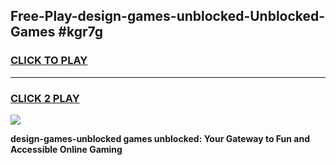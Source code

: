 
## Free-Play-design-games-unblocked-Unblocked-Games #kgr7g
<h3>
<a href="https://news.freeplayer.one?title=design-games-unblocked&ref=8M">CLICK TO PLAY</a></h3>
<hr>

<h3>
<a href="https://news.freeplayer.one?title=design-games-unblocked&ref=8M">CLICK 2 PLAY</a>
  
</h3>

<a href="https://news.freeplayer.one?title=design-games-unblocked&ref=8M"><img src="https://clearcache.store/games.png"></a>


**design-games-unblocked games unblocked: Your Gateway to Fun and Accessible Online Gaming**
